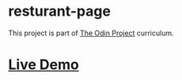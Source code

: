# resturant-page

This project is part of [The Odin Project](https://www.theodinproject.com/lessons/node-path-javascript-restaurant-page) curriculum.

# [Live Demo](https://thabomoloi.github.io/resturant-page/)
